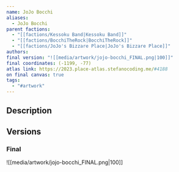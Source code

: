 ```yaml
---
name: JoJo Bocchi
aliases:
  - JoJo Bocchi
parent factions:
  - "[[factions/Kessoku Band|Kessoku Band]]"
  - "[[factions/BocchiTheRock|BocchiTheRock]]"
  - "[[factions/JoJo's Bizzare Place|JoJo's Bizzare Place]]"
authors: 
final version: "![[media/artwork/jojo-bocchi_FINAL.png|100]]"
final coordinates: (-1199, -77)
atlas link: https://2023.place-atlas.stefanocoding.me/#4188
on final canvas: true
tags:
  - "#artwork"
---
```

## Description


## Versions
### Final
![[media/artwork/jojo-bocchi_FINAL.png|100]]